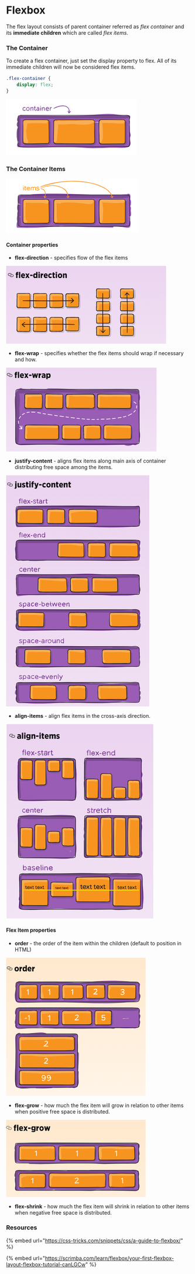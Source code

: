 # Flexbox

The flex layout consists of parent container referred as _flex container_ and its **immediate children** which are called _flex items_. 

### The Container

To create a flex container, just set the display property to flex. All of its immediate children will now be considered flex items.

```css
.flex-container {
    display: flex;
}
```

![](../.gitbook/assets/image%20%2828%29.png)

### The Container Items

![](../.gitbook/assets/image%20%28157%29.png)

#### Container properties

* **flex-direction** - specifies flow of the flex items

![](../.gitbook/assets/image%20%2874%29.png)

* **flex-wrap** - specifies whether the flex items should wrap if necessary and how.

![](../.gitbook/assets/image%20%28139%29.png)

* **justify-content** - aligns flex items along main axis of container distributing free space among the items. 

![](../.gitbook/assets/image%20%2851%29.png)

* **align-items** - align flex items in the cross-axis direction.

![](../.gitbook/assets/image%20%28153%29.png)

#### Flex Item properties

* **order** - the order of the item within the children \(default to position in HTML\)

![](../.gitbook/assets/image%20%2864%29.png)

* **flex-grow** - how much the flex item will grow in relation to other items when positive free space is distributed.

![](../.gitbook/assets/image%20%28138%29.png)

* **flex-shrink** - how much the flex item will shrink in relation to other items when negative free space is distributed.

### Resources

{% embed url="https://css-tricks.com/snippets/css/a-guide-to-flexbox/" %}

{% embed url="https://scrimba.com/learn/flexbox/your-first-flexbox-layout-flexbox-tutorial-canLGCw" %}



